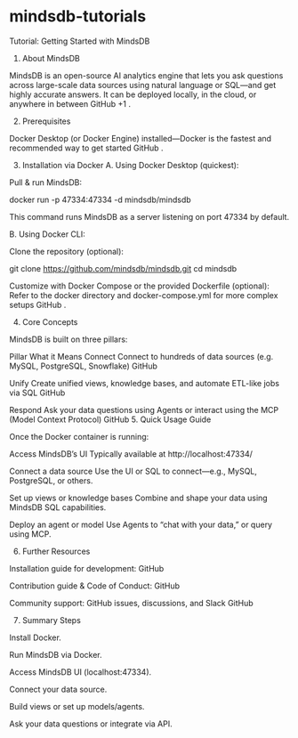 # mindsdb-tutorials

Tutorial: Getting Started with MindsDB
1. About MindsDB

MindsDB is an open-source AI analytics engine that lets you ask questions across large-scale data sources using natural language or SQL—and get highly accurate answers. It can be deployed locally, in the cloud, or anywhere in between 
GitHub
+1
.

2. Prerequisites

Docker Desktop (or Docker Engine) installed—Docker is the fastest and recommended way to get started 
GitHub
.

3. Installation via Docker
A. Using Docker Desktop (quickest):

Pull & run MindsDB:

docker run -p 47334:47334 -d mindsdb/mindsdb


This command runs MindsDB as a server listening on port 47334 by default.

B. Using Docker CLI:

Clone the repository (optional):

git clone https://github.com/mindsdb/mindsdb.git
cd mindsdb


Customize with Docker Compose or the provided Dockerfile (optional):
Refer to the docker directory and docker-compose.yml for more complex setups 
GitHub
.

4. Core Concepts

MindsDB is built on three pillars:

Pillar	What it Means
Connect	Connect to hundreds of data sources (e.g. MySQL, PostgreSQL, Snowflake) 
GitHub

Unify	Create unified views, knowledge bases, and automate ETL-like jobs via SQL 
GitHub

Respond	Ask your data questions using Agents or interact using the MCP (Model Context Protocol) 
GitHub
5. Quick Usage Guide

Once the Docker container is running:

Access MindsDB’s UI
Typically available at http://localhost:47334/

Connect a data source
Use the UI or SQL to connect—e.g., MySQL, PostgreSQL, or others.

Set up views or knowledge bases
Combine and shape your data using MindsDB SQL capabilities.

Deploy an agent or model
Use Agents to “chat with your data,” or query using MCP.

6. Further Resources

Installation guide for development: 
GitHub

Contribution guide & Code of Conduct: 
GitHub

Community support: GitHub issues, discussions, and Slack 
GitHub

7. Summary Steps

Install Docker.

Run MindsDB via Docker.

Access MindsDB UI (localhost:47334).

Connect your data source.

Build views or set up models/agents.

Ask your data questions or integrate via API.
